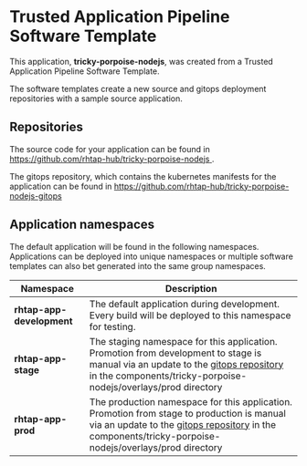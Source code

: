 # Trusted Application Pipeline Software Template

This application, **tricky-porpoise-nodejs**, was created from a Trusted Application Pipeline Software Template.

The software templates create a new source and gitops deployment repositories with a sample source application. 

## Repositories

The source code for your application can be found in [https://github.com/rhtap-hub/tricky-porpoise-nodejs ](https://github.com/rhtap-hub/tricky-porpoise-nodejs ).
 
The gitops repository, which contains the kubernetes manifests for the application can be found in 
[https://github.com/rhtap-hub/tricky-porpoise-nodejs-gitops ](https://github.com/rhtap-hub/tricky-porpoise-nodejs-gitops ) 

## Application namespaces 

The default application will be found in the following namespaces. Applications can be deployed into unique namespaces or multiple software templates can also bet generated into the same group namespaces.  

|  Namespace   |  Description   |  
| -------- | -------- |   
| **rhtap-app-development** | The default application during development. Every build will be deployed to this namespace for testing. | 
| **rhtap-app-stage** | The staging namespace for this application. Promotion from development to stage is manual via an update to the [gitops repository](https://github.com/rhtap-hub/tricky-porpoise-nodejs-gitops ) in the components/tricky-porpoise-nodejs/overlays/prod directory |  
| **rhtap-app-prod** | The production namespace for this application. Promotion from stage to production is manual via an update to the [gitops repository](https://github.com/rhtap-hub/tricky-porpoise-nodejs-gitops ) in the components/tricky-porpoise-nodejs/overlays/prod directory | 
